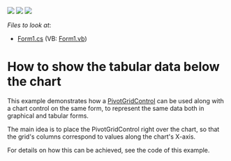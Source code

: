 <!-- default badges list -->
![](https://img.shields.io/endpoint?url=https://codecentral.devexpress.com/api/v1/VersionRange/128575673/14.2.3%2B)
[![](https://img.shields.io/badge/Open_in_DevExpress_Support_Center-FF7200?style=flat-square&logo=DevExpress&logoColor=white)](https://supportcenter.devexpress.com/ticket/details/E1819)
[![](https://img.shields.io/badge/📖_How_to_use_DevExpress_Examples-e9f6fc?style=flat-square)](https://docs.devexpress.com/GeneralInformation/403183)
<!-- default badges end -->
<!-- default file list -->
*Files to look at*:

* [Form1.cs](./CS/Form1.cs) (VB: [Form1.vb](./VB/Form1.vb))
<!-- default file list end -->
# How to show the tabular data below the chart


<p>This example demonstrates how a <a href="http://documentation.devexpress.com/#WindowsForms/clsDevExpressXtraPivotGridPivotGridControltopic">PivotGridControl</a> can be used along with a chart control on the same form, to represent the same data both in graphical and tabular forms.</p><p>The main idea is to place the PivotGridControl right over the chart, so that the grid's columns correspond to values along the chart's X-axis. </p><p>For details on how this can be achieved, see the code of this example.</p>

<br/>


